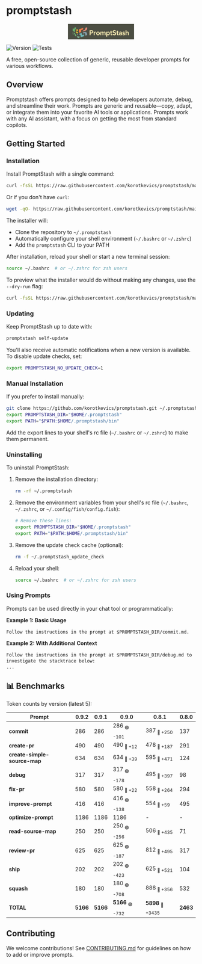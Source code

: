 # promptstash

<div style="display: flex; justify-content: center; align-items: center; width: 100%;">
  <img src="static/logo.png" alt="Promptstash Logo" style="width:35%;height:35%;object-fit:contain;" />
</div>


![Version](https://img.shields.io/github/v/release/korotkevics/promptstash)
![Tests](https://github.com/korotkevics/promptstash/actions/workflows/test.yml/badge.svg?branch=main)

A free, open-source collection of generic, reusable developer prompts for various workflows.

## Overview

Promptstash offers prompts designed to help developers automate, debug, and streamline their work. Prompts are generic and reusable—copy, adapt, or integrate them into your favorite AI tools or applications. Prompts work with any AI assistant, with a focus on getting the most from standard copilots.

## Getting Started

### Installation

Install PromptStash with a single command:

```bash
curl -fsSL https://raw.githubusercontent.com/korotkevics/promptstash/main/install.sh | bash
```

Or if you don't have `curl`:

```bash
wget -qO- https://raw.githubusercontent.com/korotkevics/promptstash/main/install.sh | bash
```

The installer will:
- Clone the repository to `~/.promptstash`
- Automatically configure your shell environment (`~/.bashrc` or `~/.zshrc`)
- Add the `promptstash` CLI to your PATH

After installation, reload your shell or start a new terminal session:

```bash
source ~/.bashrc  # or ~/.zshrc for zsh users
```

To preview what the installer would do without making any changes, use the `--dry-run` flag:

```bash
curl -fsSL https://raw.githubusercontent.com/korotkevics/promptstash/main/install.sh | bash -s -- --dry-run
```

### Updating

Keep PromptStash up to date with:

```bash
promptstash self-update
```

You'll also receive automatic notifications when a new version is available. To disable update checks, set:

```bash
export PROMPTSTASH_NO_UPDATE_CHECK=1
```

### Manual Installation

If you prefer to install manually:

```bash
git clone https://github.com/korotkevics/promptstash.git ~/.promptstash
export PROMPTSTASH_DIR="$HOME/.promptstash"
export PATH="$PATH:$HOME/.promptstash/bin"
```

Add the export lines to your shell's rc file (`~/.bashrc` or `~/.zshrc`) to make them permanent.

### Uninstalling

To uninstall PromptStash:

1. Remove the installation directory:
   ```bash
   rm -rf ~/.promptstash
   ```

2. Remove the environment variables from your shell's rc file (`~/.bashrc`, `~/.zshrc`, or `~/.config/fish/config.fish`):
   ```bash
   # Remove these lines:
   export PROMPTSTASH_DIR="$HOME/.promptstash"
   export PATH="$PATH:$HOME/.promptstash/bin"
   ```

3. Remove the update check cache (optional):
   ```bash
   rm -f ~/.promptstash_update_check
   ```

4. Reload your shell:
   ```bash
   source ~/.bashrc  # or ~/.zshrc for zsh users
   ```

### Using Prompts

Prompts can be used directly in your chat tool or programmatically:

**Example 1: Basic Usage**

```text
Follow the instructions in the prompt at $PROMPTSTASH_DIR/commit.md.
```

**Example 2: With Additional Context**

```text
Follow the instructions in the prompt at $PROMPTSTASH_DIR/debug.md to investigate the stacktrace below:
...
```

## 📊 Benchmarks

Token counts by version (latest 5):

| Prompt | **0.9.2** | **0.9.1** | **0.9.0** | **0.8.1** | **0.8.0** |
|---|---|---|---|---|---|
| **commit** | 286 | 286 | 286 <sub>🟢 -101</sub> | 387 <sub>🔴 +250</sub> | 137 |
| **create-pr** | 490 | 490 | 490 <sub>🔴 +12</sub> | 478 <sub>🔴 +187</sub> | 291 |
| **create-simple-source-map** | 634 | 634 | 634 <sub>🔴 +39</sub> | 595 <sub>🔴 +471</sub> | 124 |
| **debug** | 317 | 317 | 317 <sub>🟢 -178</sub> | 495 <sub>🔴 +397</sub> | 98 |
| **fix-pr** | 580 | 580 | 580 <sub>🔴 +22</sub> | 558 <sub>🔴 +264</sub> | 294 |
| **improve-prompt** | 416 | 416 | 416 <sub>🟢 -138</sub> | 554 <sub>🔴 +59</sub> | 495 |
| **optimize-prompt** | 1186 | 1186 | 1186 | - | - |
| **read-source-map** | 250 | 250 | 250 <sub>🟢 -256</sub> | 506 <sub>🔴 +435</sub> | 71 |
| **review-pr** | 625 | 625 | 625 <sub>🟢 -187</sub> | 812 <sub>🔴 +495</sub> | 317 |
| **ship** | 202 | 202 | 202 <sub>🟢 -423</sub> | 625 <sub>🔴 +521</sub> | 104 |
| **squash** | 180 | 180 | 180 <sub>🟢 -708</sub> | 888 <sub>🔴 +356</sub> | 532 |
| **TOTAL** | **5166** | **5166** | **5166** <sub>🟢 -732</sub> | **5898** <sub>🔴 +3435</sub> | **2463** |


## Contributing

We welcome contributions! See [CONTRIBUTING.md](CONTRIBUTING.md) for guidelines on how to add or improve prompts.
